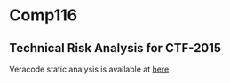 # Comp116
## Technical Risk Analysis for CTF-2015
Veracode static analysis is available at [here](http://lmt822.github.io/DetailedReport_CTF_2015_Astro_19_Nov_2015.pdf)
